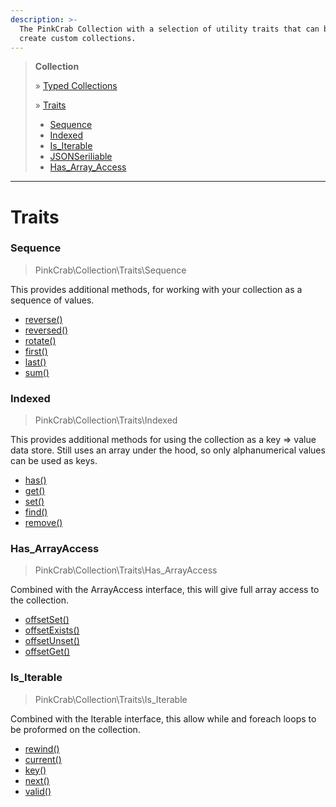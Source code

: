 ```yaml
---
description: >-
  The PinkCrab Collection with a selection of utility traits that can be used to
  create custom collections.
---
```


> **Collection**  
> 
> » [Typed Collections](Typed_Collections.md)  
>   
> » [Traits](traits/index.md)
>    * [Sequence](traits/sequence.md)  
>    * [Indexed](traits/indexed.md)  
>    * [Is_Iterable](traits/is_iterable.md)  
>    * [JSONSeriliable](traits/jsonserializable.md)  
>    * [Has_Array_Access](traits/has_arrayaccess.md)  

***

# Traits

### Sequence 

> PinkCrab\Collection\Traits\Sequence

This provides additional methods, for working with your collection as a sequence of values. 

* [reverse\(\)](./trait-sequence.md#sequence-reverse)
* [reversed\(\)](./trait-sequence.md#sequence-reversed)
* [rotate\(\)](./trait-sequence.md#sequence-rotate)
* [first\(\)](./trait-sequence.md#sequence-first)
* [last\(\)](./trait-sequence.md#sequence-last)
* [sum\(\)](./trait-sequence.md#sequence-sum)

### Indexed

> PinkCrab\Collection\Traits\Indexed

This provides additional methods for using the collection as a key =&gt; value data store. Still uses an array under the hood, so only alphanumerical values can be used as keys.

* [has\(\)](./trait-indexed.md#indexed-has)
* [get\(\)](./trait-indexed.md#indexed-get)
* [set\(\)](./trait-indexed.md#indexed-set)
* [find\(\)](./trait-indexed.md#indexed-find)
* [remove\(\)](./trait-indexed.md#indexed-remove)

### Has_ArrayAccess

> PinkCrab\Collection\Traits\Has_ArrayAccess

Combined with the ArrayAccess interface, this will give full array access to the collection.

* [offsetSet\(\)](./trait-has_arrayaccess.md#offsetget-offset-)
* [offsetExists\(\)](./trait-has_arrayaccess.md#offsetExists-offset-)
* [offsetUnset\(\)](./trait-has_arrayaccess.md#offsetUnset-offset-)
* [offsetGet\(\)](./trait-has_arrayaccess.md#offsetGet-offset-)

### Is_Iterable

> PinkCrab\Collection\Traits\Is_Iterable

Combined with the Iterable interface, this allow while and foreach loops to be proformed on the collection.

* [rewind\(\)](./trait-is_iterable.md#rewind)
* [current\(\)](./trait-is_iterable.md#current)
* [key\(\)](./trait-is_iterable.md#key)
* [next\(\)](./trait-is_iterable.md#next)
* [valid\(\)](./trait-is_iterable.md#valid)

